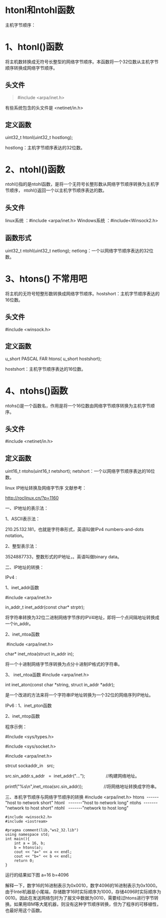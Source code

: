# htonl和ntohl函数

主机字节顺序：


# 1、htonl()函数
将主机数转换成无符号长整型的网络字节顺序。本函数将一个32位数从主机字节顺序转换成网络字节顺序。

## 头文件 
>#include <arpa/inet.h>

有些系统包含的头文件是 <netinet/in.h>

## 定义函数
uint32_t htonl(uint32_t hostlong);

hostlong：主机字节顺序表达的32位数。

# 2、ntohl()函数
ntohl()指的是ntohl函数，是将一个无符号长整形数从网络字节顺序转换为主机字节顺序， ntohl()返回一个以主机字节顺序表达的数。

##  头文件
linux系统 ：#include <arpa/inet.h>
Windows系统 ：#include<Winsock2.h>

## 函数形式
uint32_t ntohl(uint32_t netlong);
netlong：一个以网络字节顺序表达的32位数。

# 3、htons() 不常用吧
将主机的无符号短整形数转换成网络字节顺序。hostshort：主机字节顺序表达的16位数。

## 头文件
#include <winsock.h>

## 定义函数
u_short PASCAL FAR htons( u_short hostshort);

hostshort：主机字节顺序表达的16位数。

# 4、ntohs()函数
ntohs()是一个函数名，作用是将一个16位数由网络字节顺序转换为主机字节顺序。

## 头文件
#include <netinet/in.h>

## 定义函数
uint16_t ntohs(uint16_t netshort);
netshort：一个以网络字节顺序表达的16位数。

linux IP地址转换及网络字节序
文献参考：

http://roclinux.cn/?p=1160



一、IP地址的表示法：

1、ASCII表示法：

210.25.132.181，也就是字符串形式，英语叫做IPv4 numbers-and-dots notation。

2、整型表示法：

3524887733，整数形式的IP地址，。英语叫做binary data。

二、IP地址的转换：

IPv4 :

1、inet_addr函数

#include <arpa/inet.h>

in_addr_t inet_addr(const char* strptr);

将字符串转换为32位二进制网络字节序的IPV4地址，即将一个点间隔地址转换成一个in_addr。

2、inet_ntoa函数

 #include <arpa/inet.h>

char* inet_ntoa(struct in_addr in);

将一个十进制网络字节序转换为点分十进制IP格式的字符串。

3、 inet_ntoa函数
#include <arpa/inet.h>

int inet_aton(const char *string, struct in_addr *addr);

是一个改进的方法来将一个字符串IP地址转换为一个32位的网络序列IP地址。

IPv6 :
1、inet_pton函数

2、inet_ntop函数

程序示例：

#Include <sys/types.h>

#include <sys/socket.h>

#include <arpa/inet.h>

strcut sockaddr_in   src;

src.sin_addr.s_addr   =  inet_addr("*.*.*.*");                 //构建网络地址。

printf("%s\n",inet_ntoa(src.sin_addr));                 //将网络地址转换成字符串。

三、本机字节顺序与网络字节顺序的转换
#include <arpa/inet.h>
htons  ------"host to network short"
htonl   -------"host to network long"
ntohs  -------"network to host short"
ntohl   -------"network to host long"

```
#include <winsock2.h>
#include <iostream>
 
#pragma comment(lib,"ws2_32.lib") 
using namespace std;
int main(){
    int a = 16, b;
    b = htons(a);
    cout << "a=" << a << endl;
    cout << "b=" << b << endl;
    return 0;
}
```
运行的结果如下图
a=16
b=4096

解释一下，数字16的16进制表示为0x0010，数字4096的16进制表示为0x1000。 由于Intel机器是小尾端，存储数字16时实际顺序为1000，存储4096时实际顺序为0010。因此在发送网络包时为了报文中数据为0010，需要经过htons进行字节转换。如果用IBM等大尾机器，则没有这种字节顺序转换，但为了程序的可移植性，也最好用这个函数。

